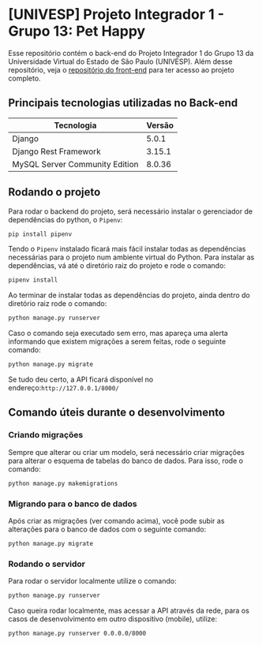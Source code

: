 # [UNIVESP] Projeto Integrador 1 - Grupo 13: Pet Happy
Esse repositório contém o back-end do Projeto Integrador 1 do Grupo 13 da Universidade Virtual do Estado de São Paulo (UNIVESP). Além desse repositório, veja o [repositório do front-end](https://github.com/suelenfrancis/PetHappy-Projeto-Integrador-01) para ter acesso ao projeto completo.

## Principais tecnologias utilizadas no Back-end
| Tecnologia | Versão |
| ---------- | ------ |
| Django     | 5.0.1  |
| Django Rest Framework | 3.15.1 |
| MySQL Server Community Edition | 8.0.36 |

## Rodando o projeto
Para rodar o backend do projeto, será necessário instalar o gerenciador de dependências do python, o `Pipenv`:
```bash
pip install pipenv
```
Tendo o `Pipenv` instalado ficará mais fácil instalar todas as dependências necessárias para o projeto num ambiente virtual do Python. Para instalar as dependências, vá até o diretório raiz do projeto e rode o comando:
```bash
pipenv install
```
Ao terminar de instalar todas as dependências do projeto, ainda dentro do diretório raiz rode o comando:
```bash
python manage.py runserver
```
Caso o comando seja executado sem erro, mas apareça uma alerta informando que existem migrações a serem feitas, rode o seguinte comando:
```bash
python manage.py migrate
```
Se tudo deu certo, a API ficará disponível no endereço:`http://127.0.0.1/8000/`

## Comando úteis durante o desenvolvimento

### Criando migrações
Sempre que alterar ou criar um modelo, será necessário criar migrações para alterar o esquema de tabelas do banco de dados. Para isso, rode o comando:
```bash
python manage.py makemigrations
```

### Migrando para o banco de dados
Após criar as migrações (ver comando acima), você pode subir as alterações para o banco de dados com o seguinte comando:
```bash
python manage.py migrate
```

### Rodando o servidor
Para rodar o servidor localmente utilize o comando:
```bash
python manage.py runserver
```
Caso queira rodar localmente, mas acessar a API através da rede, para os casos de desenvolvimento em outro dispositivo (mobile), utilize:
```bash
python manage.py runserver 0.0.0.0/8000
```
